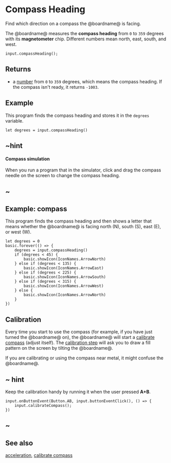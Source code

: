 # Compass Heading

Find which direction on a compass the @boardname@ is facing.

The @boardname@ measures the **compass heading** from `0` to `359`
degrees with its **magnetometer** chip. Different numbers mean north,
east, south, and west.

```sig
input.compassHeading();
```

## Returns

* a [number](/types/number) from `0` to `359` degrees, which means the compass heading. If the compass isn't ready, it returns `-1003`.

## Example

This program finds the compass heading and stores it in the
`degrees` variable.

```blocks
let degrees = input.compassHeading()
```

## ~hint 

#### Compass simulation

When you run a program that in the simulator, click and drag
the compass needle on the screen to change the compass heading.

## ~

## Example: compass

This program finds the compass heading and then shows a letter
that means whether the @boardname@ is facing north (N), south (S),
east (E), or west (W).

```blocks
let degrees = 0
basic.forever(() => {
    degrees = input.compassHeading()
    if (degrees < 45) {
        basic.showIcon(IconNames.ArrowNorth)
    } else if (degrees < 135) {
        basic.showIcon(IconNames.ArrowEast)
    } else if (degrees < 225) {
        basic.showIcon(IconNames.ArrowSouth)
    } else if (degrees < 315) {
        basic.showIcon(IconNames.ArrowWest)
    } else {
        basic.showIcon(IconNames.ArrowNorth)
    }
})
```

## Calibration

Every time you start to use the compass (for example, if you have just turned the @boardname@ on),
the @boardname@ will start a [calibrate compass](/reference/input/calibrate-compass)
(adjust itself).
The [calibration step](https://support.microbit.org/support/solutions/articles/19000008874-calibrating-the-micro-bit-compass)
will ask you to draw a fill pattern on the screen by tilting the @boardname@.

If you are calibrating or using the compass near metal, it might
confuse the @boardname@.

## ~ hint

Keep the calibration handy by running it when the user pressed **A+B**.

```block
input.onButtonEvent(Button.AB, input.buttonEventClick(), () => {
    input.calibrateCompass();
})
```

## ~

## See also

[acceleration](/reference/input/acceleration), [calibrate compass](/reference/input/calibrate-compass)
